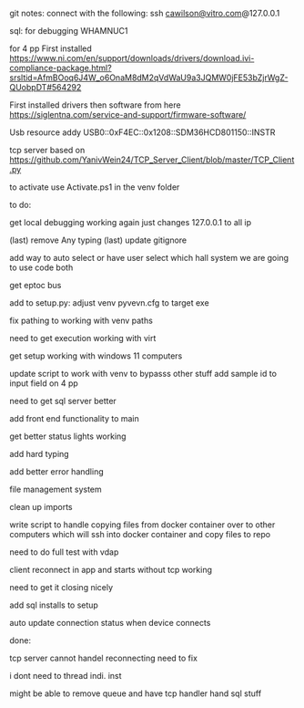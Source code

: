 git notes: 
connect with the following:
ssh cawilson@vitro.com@127.0.0.1

sql: for debugging
WHAMNUC1

for 4 pp
First installed
https://www.ni.com/en/support/downloads/drivers/download.ivi-compliance-package.html?srsltid=AfmBOoq6J4W_o6OnaM8dM2qVdWaU9a3JQMW0jFE53bZjrWgZ-QUobpDT#564292

First installed drivers then software from here
https://siglentna.com/service-and-support/firmware-software/ 


Usb resource addy
USB0::0xF4EC::0x1208::SDM36HCD801150::INSTR

tcp server based on 
https://github.com/YanivWein24/TCP_Server_Client/blob/master/TCP_Client.py

to activate use Activate.ps1 in the venv folder

to do:



get local debugging working again just changes 127.0.0.1 to all ip

(last) remove Any typing
(last) update gitignore

add way to auto select or have user select which hall system we are going to use
code both

get eptoc bus


add to setup.py:
    adjust venv pyvevn.cfg to target exe



fix pathing to working with venv paths 



need to get execution working with virt 

get setup working with windows 11 computers

update script to work with venv to bypasss other stuff
add sample id to input field on 4 pp

need to get sql server better

add front end functionality to main

get better status lights working

add hard typing 

add better error handling

file management system

clean up imports

write script to handle copying files from docker container over to other computers which will ssh into docker container and copy files to repo

need to do full test with vdap

client reconnect in app and starts without tcp working

need to get it closing nicely

add sql installs to setup

auto update connection status when device connects

done:

tcp server cannot handel reconnecting need to fix

i dont need to thread indi. inst 

might be able to remove queue and have tcp handler hand sql stuff